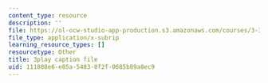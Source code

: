 ```yaml
---
content_type: resource
description: ''
file: https://ol-ocw-studio-app-production.s3.amazonaws.com/courses/3-320-atomistic-computer-modeling-of-materials-sma-5107-spring-2005/111888e6e85a54838f2f0685b89a8ec9_K8qD73y8jag.vtt
file_type: application/x-subrip
learning_resource_types: []
resourcetype: Other
title: 3play caption file
uid: 111888e6-e85a-5483-8f2f-0685b89a8ec9
---
```

